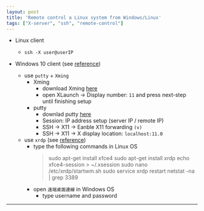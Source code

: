 ```yaml
---
layout: post
title: 'Remote control a Linux system from Windows/Linux'
tags: ["X-server", "ssh", "remote-control"]
---
```


- Linux client
  - `ssh -X user@userIP`
  
- Windows 10 client (see [reference](https://qingnansun.com/windows%E7%94%B5%E8%84%91%E8%BF%9E%E6%8E%A5linux%E6%9C%8D%E5%8A%A1%E5%99%A8%E8%B7%91python%E7%A8%8B%E5%BA%8F%E4%B8%8D%E6%98%BE%E7%A4%BA%E5%9B%BE%E5%BD%A2%E7%9A%84%E8%A7%A3%E5%86%B3%EF%BC%88%E4%BD%BF/))
  - use `putty` + `Xming` 
    - Xming
      - download Xming [here](https://xming.en.softonic.com/)
      - open XLaunch &rarr; Display number: `11` and press next-step until finishing setup
    - putty
      - downlad putty [here](https://www.chiark.greenend.org.uk/~sgtatham/putty/latest.html)
      - Session: IP address setup (server IP / remote IP)
      - SSH &rarr; X11 &rarr; Eanble X11 forwarding `(v)`
      - SSH &rarr; X11 &rarr; X display location: `localhost:11.0`
  - use `xrdp` (see [reference](https://honglung.pixnet.net/blog/post/167257893-windows-%E9%81%A0%E7%AB%AF%E6%A1%8C%E9%9D%A2%E9%80%A3%E7%B7%9A%E5%88%B0-ubuntu-16.04))
    - type the following commands in Linux OS
      > sudo apt-get install xfce4
      > sudo apt-get install xrdp
      > echo xfce4-session > ~/.xsession
      > sudo nano /etc/xrdp/startwm.sh
      > sudo service xrdp restart
      > netstat -na | grep 3389
    - open `遠端桌面連線` in Windows OS
      - type username and password

---
